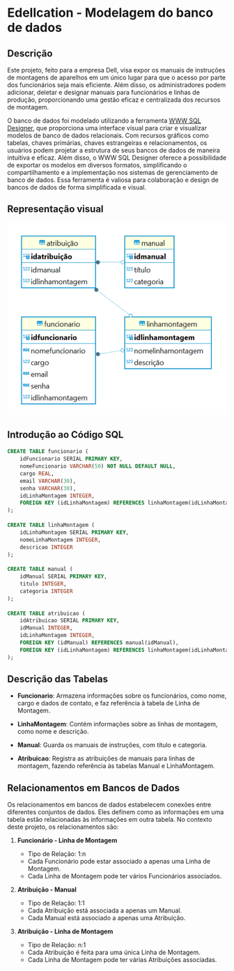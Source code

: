 # Edellcation - Modelagem do banco de dados

## Descrição
Este projeto, feito para a empresa Dell, visa expor os manuais de instruções de montagens de aparelhos em um único lugar para que o acesso por parte dos funcionários seja mais eficiente. Além disso, os administradores podem adicionar, deletar e designar manuais para funcionários e linhas de produção, proporcionando uma gestão eficaz e centralizada dos recursos de montagem.

O banco de dados foi modelado utilizando a ferramenta [WWW SQL Designer](https://github.com/ondras/wwwsqldesigner/), que proporciona uma interface visual para criar e visualizar modelos de banco de dados relacionais. Com recursos gráficos como tabelas, chaves primárias, chaves estrangeiras e relacionamentos, os usuários podem projetar a estrutura de seus bancos de dados de maneira intuitiva e eficaz. Além disso, o WWW SQL Designer oferece a possibilidade de exportar os modelos em diversos formatos, simplificando o compartilhamento e a implementação nos sistemas de gerenciamento de banco de dados. Essa ferramenta é valiosa para colaboração e design de bancos de dados de forma simplificada e visual.

## Representação visual

<img src="assets/databaseVisual.png">

## Introdução ao Código SQL

```sql
CREATE TABLE funcionario (
    idFuncionario SERIAL PRIMARY KEY,
    nomeFuncionario VARCHAR(50) NOT NULL DEFAULT NULL,
    cargo REAL,
    email VARCHAR(30),
    senha VARCHAR(30),
    idLinhaMontagem INTEGER,
    FOREIGN KEY (idLinhaMontagem) REFERENCES linhaMontagem(idLinhaMontagem)
);

CREATE TABLE linhaMontagem (
    idLinhaMontagem SERIAL PRIMARY KEY,
    nomeLinhaMontagem INTEGER,
    descricao INTEGER
);

CREATE TABLE manual (
    idManual SERIAL PRIMARY KEY,
    titulo INTEGER,
    categoria INTEGER
);

CREATE TABLE atribuicao (
    idAtribuicao SERIAL PRIMARY KEY,
    idManual INTEGER,
    idLinhaMontagem INTEGER,
    FOREIGN KEY (idManual) REFERENCES manual(idManual),
    FOREIGN KEY (idLinhaMontagem) REFERENCES linhaMontagem(idLinhaMontagem)
); 
``` 


## Descrição das Tabelas

- **Funcionario**: Armazena informações sobre os funcionários, como nome, cargo e dados de contato, e faz referência à tabela de Linha de Montagem.

- **LinhaMontagem**: Contém informações sobre as linhas de montagem, como nome e descrição.

- **Manual**: Guarda os manuais de instruções, com título e categoria.

- **Atribuicao**: Registra as atribuições de manuais para linhas de montagem, fazendo referência às tabelas Manual e LinhaMontagem.

## Relacionamentos em Bancos de Dados

Os relacionamentos em bancos de dados estabelecem conexões entre diferentes conjuntos de dados. Eles definem como as informações em uma tabela estão relacionadas às informações em outra tabela. No contexto deste projeto, os relacionamentos são:

1. **Funcionário - Linha de Montagem**
   - Tipo de Relação: 1:n
   - Cada Funcionário pode estar associado a apenas uma Linha de Montagem.
   - Cada Linha de Montagem pode ter vários Funcionários associados.

2. **Atribuição - Manual**
   - Tipo de Relação: 1:1
   - Cada Atribuição está associada a apenas um Manual.
   - Cada Manual está associado a apenas uma Atribuição.

3. **Atribuição - Linha de Montagem**
   - Tipo de Relação: n:1
   - Cada Atribuição é feita para uma única Linha de Montagem.
   - Cada Linha de Montagem pode ter várias Atribuições associadas.
